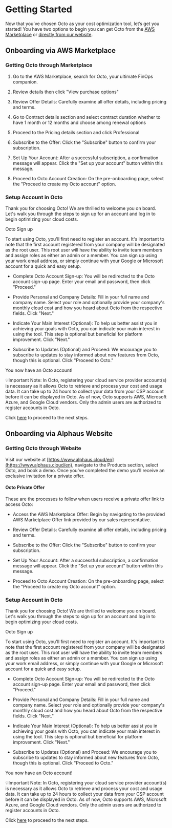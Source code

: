 # Getting Started

Now that you’ve chosen Octo as your cost optimization tool, let’s get you started! You have two options to begin you can get Octo from the [AWS Marketplace](#onboarding-via-aws-marketplace) or [directly from our website](#onboarding-via-alphaus-website).
 
## Onboarding via AWS Marketplace
### Getting Octo through Marketplace

1. Go to the AWS Marketplace, search for Octo, your ultimate FinOps companion.

2. Review details then click "View purchase options"

3. Review Offer Details: Carefully examine all offer details, including pricing and terms.

4. Go to Contract details section and select contract duration whether to have 1 month or 12 months and choose among renewal options

5. Proceed to the Pricing details section and click Professional

6. Subscribe to the Offer: Click the "Subscribe" button to confirm your subscription.

7. Set Up Your Account: After a successful subscription, a confirmation message will appear. Click the "Set up your account" button within this message.

8. Proceed to Octo Account Creation: On the pre-onboarding page, select the "Proceed to create my Octo account" option.

### Setup Account in Octo

Thank you for choosing Octo! We are thrilled to welcome you on board. Let's walk you through the steps to sign up for an account and log in to begin optimizing your cloud costs.

 
Octo Sign up

To start using Octo, you'll first need to register an account. It's important to note that the first account registered from your company will be designated as the root user. This root user will have the ability to invite team members and assign roles as either an admin or a member. You can sign up using your work email address, or simply continue with your Google or Microsoft account for a quick and easy setup.

- Complete Octo Account Sign-up: You will be redirected to the Octo account sign-up page. Enter your email and password, then click "Proceed."


- Provide Personal and Company Details: Fill in your full name and company name. Select your role and optionally provide your company's monthly cloud cost and how you heard about Octo from the respective fields. Click "Next."


- Indicate Your Main Interest (Optional): To help us better assist you in achieving your goals with Octo, you can indicate your main interest in using the tool. This step is optional but beneficial for platform improvement. Click "Next."


- Subscribe to Updates (Optional) and Proceed: We encourage you to subscribe to updates to stay informed about new features from Octo, though this is optional. Click "Proceed to Octo."

You now have an Octo account!

💡Important Note: In Octo, registering your cloud service provider account(s) is necessary as it allows Octo to retrieve and process your cost and usage data. It can take up to 24 hours to collect your data from your CSP account before it can be displayed in Octo. As of now, Octo supports AWS, Microsoft Azure, and Google Cloud vendors. Only the admin users are authorized to register accounts in Octo.

Click [here](accountregistration/account-registration.md) to proceed to the next steps.

## Onboarding via Alphaus Website
### Getting Octo through Website
Visit our website at [https://www.alphaus.cloud/en](https://www.alphaus.cloud/en), navigate to the Products section, select Octo, and book a demo. Once you've completed the demo you'll receive an exclusive invitation for a private offer.
 
#### Octo Private Offer

These are the processes to follow when users receive a private offer link to access Octo:

- Access the AWS Marketplace Offer: Begin by navigating to the provided AWS Marketplace Offer link provided by our sales representative.

- Review Offer Details: Carefully examine all offer details, including pricing and terms.

- Subscribe to the Offer: Click the "Subscribe" button to confirm your subscription.

- Set Up Your Account: After a successful subscription, a confirmation message will appear. Click the "Set up your account" button within this message.

- Proceed to Octo Account Creation: On the pre-onboarding page, select the "Proceed to create my Octo account" option.

 
### Setup Account in Octo

Thank you for choosing Octo! We are thrilled to welcome you on board. Let's walk you through the steps to sign up for an account and log in to begin optimizing your cloud costs.

 
Octo Sign up

To start using Octo, you'll first need to register an account. It's important to note that the first account registered from your company will be designated as the root user. This root user will have the ability to invite team members and assign roles as either an admin or a member. You can sign up using your work email address, or simply continue with your Google or Microsoft account for a quick and easy setup.

- Complete Octo Account Sign-up: You will be redirected to the Octo account sign-up page. Enter your email and password, then click "Proceed."


- Provide Personal and Company Details: Fill in your full name and company name. Select your role and optionally provide your company's monthly cloud cost and how you heard about Octo from the respective fields. Click "Next."


- Indicate Your Main Interest (Optional): To help us better assist you in achieving your goals with Octo, you can indicate your main interest in using the tool. This step is optional but beneficial for platform improvement. Click "Next."


- Subscribe to Updates (Optional) and Proceed: We encourage you to subscribe to updates to stay informed about new features from Octo, though this is optional. Click "Proceed to Octo."

You now have an Octo account!

💡Important Note: In Octo, registering your cloud service provider account(s) is necessary as it allows Octo to retrieve and process your cost and usage data. It can take up to 24 hours to collect your data from your CSP account before it can be displayed in Octo. As of now, Octo supports AWS, Microsoft Azure, and Google Cloud vendors. Only the admin users are authorized to register accounts in Octo.

Click [here](accountregistration/account-registration.md) to proceed to the next steps.